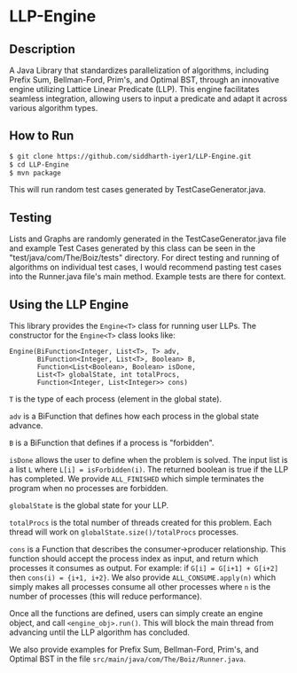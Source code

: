 # LLP-Engine

## Description
A Java Library that standardizes parallelization of algorithms, including Prefix Sum, Bellman-Ford, Prim's, and Optimal BST, through an innovative engine utilizing Lattice Linear Predicate (LLP). This engine facilitates seamless integration, allowing users to input a predicate and adapt it across various algorithm types.

## How to Run

```bash
$ git clone https://github.com/siddharth-iyer1/LLP-Engine.git
$ cd LLP-Engine
$ mvn package
```

This will run random test cases generated by TestCaseGenerator.java.

## Testing

Lists and Graphs are randomly generated in the TestCaseGenerator.java file and example Test Cases generated by this class can be seen in the "test/java/com/The/Boiz/tests" directory.
For direct testing and running of algorithms on individual test cases, I would recommend pasting test cases into the Runner.java file's main method. Example tests are there for context.

## Using the LLP Engine 

This library provides the `Engine<T>` class for running user LLPs. The constructor for the `Engine<T>` class looks like:
```
Engine(BiFunction<Integer, List<T>, T> adv,
       BiFunction<Integer, List<T>, Boolean> B,
       Function<List<Boolean>, Boolean> isDone,
       List<T> globalState, int totalProcs,
       Function<Integer, List<Integer>> cons)
```

`T` is the type of each process (element in the global state). 

`adv` is a BiFunction that defines how each process in the global state advance.

`B` is a BiFunction that defines if a process is "forbidden".

`isDone` allows the user to define when the problem is solved. The input list is a list `L` where `L[i] = isForbidden(i)`. The returned boolean is true if the LLP has completed. We provide `ALL_FINISHED` which simple terminates the program when no processes are forbidden.

`globalState` is the global state for your LLP.

`totalProcs` is the total number of threads created for this problem. Each thread will work on `globalState.size()/totalProcs` processes. 

`cons` is a Function that describes the consumer->producer relationship. This function should accept the process index as input, and return which processes it consumes as output. For example: if `G[i] = G[i+1] + G[i+2]` then `cons(i) = {i+1, i+2}`. We also provide `ALL_CONSUME.apply(n)` which simply makes all processes consume all other processes where `n` is the number of processes (this will reduce performance).

Once all the functions are defined, users can simply create an engine object, and call `<engine_obj>.run()`. This will block the main thread from advancing until the LLP algorithm has concluded. 

We also provide examples for Prefix Sum, Bellman-Ford, Prim's, and Optimal BST in the file `src/main/java/com/The/Boiz/Runner.java`.
